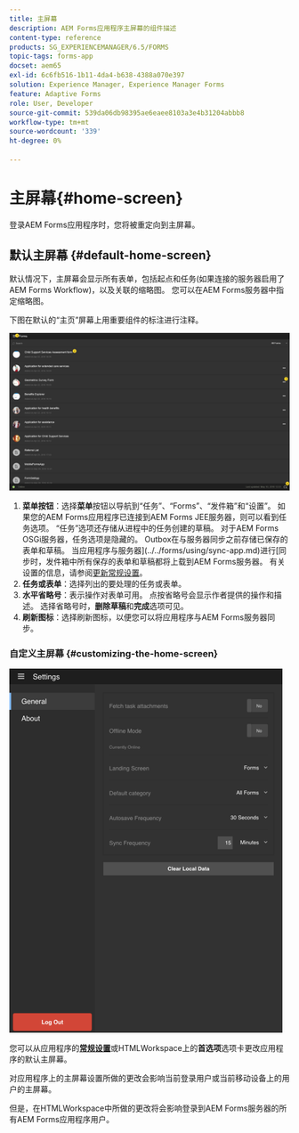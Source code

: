 ```yaml
---
title: 主屏幕
description: AEM Forms应用程序主屏幕的组件描述
content-type: reference
products: SG_EXPERIENCEMANAGER/6.5/FORMS
topic-tags: forms-app
docset: aem65
exl-id: 6c6fb516-1b11-4da4-b638-4388a070e397
solution: Experience Manager, Experience Manager Forms
feature: Adaptive Forms
role: User, Developer
source-git-commit: 539da06db98395ae6eaee8103a3e4b31204abbb8
workflow-type: tm+mt
source-wordcount: '339'
ht-degree: 0%

---
```


# 主屏幕{#home-screen}

登录AEM Forms应用程序时，您将被重定向到主屏幕。

## 默认主屏幕 {#default-home-screen}

默认情况下，主屏幕会显示所有表单，包括起点和任务(如果连接的服务器启用了AEM Forms Workflow)，以及关联的缩略图。 您可以在AEM Forms服务器中指定缩略图。

下图在默认的“主页”屏幕上用重要组件的标注进行注释。

![Forms应用程序主屏幕](assets/home-screen-1.png)

<!--Click to enlarge

![home-screen-1-1](assets/home-screen-1-1.png)-->

1. **菜单按钮**：选择&#x200B;**菜单**&#x200B;按钮以导航到“任务”、“Forms”、“发件箱”和“设置”。 如果您的AEM Forms应用程序已连接到AEM Forms JEE服务器，则可以看到任务选项。 “任务”选项还存储从进程中的任务创建的草稿。 对于AEM Forms OSGi服务器，任务选项是隐藏的。 Outbox在与服务器同步之前存储已保存的表单和草稿。 当应用程序与服务器](../../forms/using/sync-app.md)进行[同步时，发件箱中所有保存的表单和草稿都将上载到AEM Forms服务器。 有关设置的信息，请参阅[更新常规设置](../../forms/using/update-general-settings.md)。
1. **任务或表单**：选择列出的要处理的任务或表单。
1. **水平省略号**：表示操作对表单可用。 点按省略号会显示作者提供的操作和描述。 选择省略号时，**删除草稿**&#x200B;和&#x200B;**完成**&#x200B;选项可见。
1. **刷新图标**：选择刷新图标，以便您可以将应用程序与AEM Forms服务器同步。

### 自定义主屏幕 {#customizing-the-home-screen}

![常规设置](assets/gen-settings.png)

您可以从应用程序的&#x200B;**[常规设置](../../forms/using/update-general-settings.md)**&#x200B;或HTMLWorkspace上的&#x200B;**首选项**&#x200B;选项卡更改应用程序的默认主屏幕。

对应用程序上的主屏幕设置所做的更改会影响当前登录用户或当前移动设备上的用户的主屏幕。

但是，在HTMLWorkspace中所做的更改将会影响登录到AEM Forms服务器的所有AEM Forms应用程序用户。
